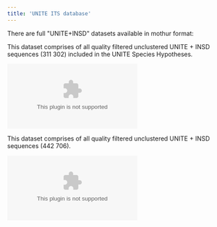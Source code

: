 ```yaml
---
title: 'UNITE ITS database'
---
```

There are full \"UNITE+INSD\" datasets available in mothur format:

This dataset comprises of all quality filtered unclustered UNITE + INSD
sequences (311 302) included in the UNITE Species Hypotheses.

![ Unite\_ITS\_02.zip](Unite_ITS_02.zip " Unite_ITS_02.zip")

This dataset comprises of all quality filtered unclustered UNITE + INSD
sequences (442 706).

![ Unite\_ITS\_s\_02.zip](Unite_ITS_s_02.zip " Unite_ITS_s_02.zip")
